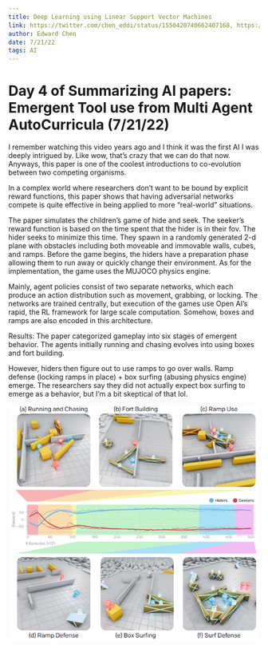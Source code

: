 ```yaml
---
title: Deep Learning using Linear Support Vector Machines
link: https://twitter.com/chen_eddi/status/1550420740662407168, https://arxiv.org/pdf/1909.07528.pdf
author: Edward Chen
date: 7/21/22
tags: AI
---
```


# Day 4 of Summarizing AI papers: Emergent Tool use from Multi Agent AutoCurricula (7/21/22)

I remember watching this video years ago and I think it was the first AI I was deeply intrigued by. Like wow, that’s crazy that we can do that now. Anyways, this paper is one of the coolest introductions to co-evolution between two competing organisms.

In a complex world where researchers don’t want to be bound by explicit reward functions, this paper shows that having adversarial networks compete is quite effective in being applied to more “real-world” situations.

The paper simulates the children’s game of hide and seek. The seeker’s reward function is based on the time spent that the hider is in their fov. The hider seeks to minimize this time. They spawn in a randomly generated 2-d plane with obstacles including both moveable and immovable walls, cubes, and ramps. Before the game begins, the hiders have a preparation phase allowing them to run away or quickly change their environment. As for the implementation, the game uses the MUJOCO physics engine.

Mainly, agent policies consist of two separate networks, which each produce an action distribution such as movement, grabbing, or locking. The networks are trained centrally, but execution of the games use Open AI’s rapid, the RL framework for large scale computation. Somehow, boxes and ramps are also encoded in this architecture. 

Results:
The paper categorized gameplay into six stages of emergent behavior. The agents initially running and chasing evolves into using boxes and fort building.

However, hiders then figure out to use ramps to go over walls. Ramp defense (locking ramps in place) + box surfing (abusing physics engine) emerge. The researchers say they did not actually expect box surfing to emerge as a behavior, but I’m a bit skeptical of that lol. 

![hi](img/07_21_rewards_over_time.png)

